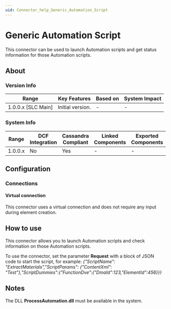 ```yaml
---
uid: Connector_help_Generic_Automation_Script
---
```


# Generic Automation Script

This connector can be used to launch Automation scripts and get status information for those Automation scripts.

## About

### Version Info

| Range                | Key Features     | Based on     | System Impact     |
|----------------------|------------------|--------------|-------------------|
| 1.0.0.x [SLC Main]   | Initial version. | -            | -                 |

### System Info

| Range     | DCF Integration     | Cassandra Compliant     | Linked Components     | Exported Components     |
|-----------|---------------------|-------------------------|-----------------------|-------------------------|
| 1.0.0.x   | No                  | Yes                     | -                     | -                       |

## Configuration

### Connections

#### Virtual connection

This connector uses a virtual connection and does not require any input during element creation.

## How to use

This connector allows you to launch Automation scripts and check information on those Automation scripts.

To use the connector, set the parameter **Request** with a block of JSON code to start the script, for example:
*{"ScriptName": "ExtractMaterials","ScriptParams": {"ContentXml": "Test"},"ScriptDummies":{"FunctionDve":{"DmaId":123,"ElementId":456}}}*

## Notes

The DLL **ProcessAutomation.dll** must be available in the system.
